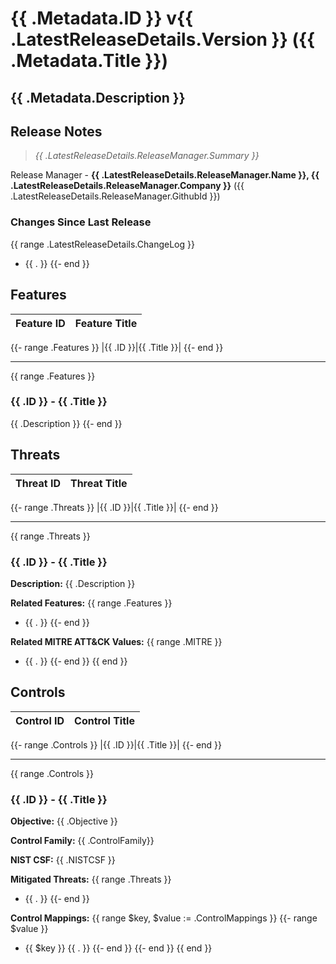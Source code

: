 # {{ .Metadata.ID }} v{{ .LatestReleaseDetails.Version }} ({{ .Metadata.Title }})

{{ .Metadata.Description }}
---

## Release Notes

> _{{ .LatestReleaseDetails.ReleaseManager.Summary }}_

Release Manager - **{{ .LatestReleaseDetails.ReleaseManager.Name }}, {{ .LatestReleaseDetails.ReleaseManager.Company }}** ({{ .LatestReleaseDetails.ReleaseManager.GithubId }})

### Changes Since Last Release
{{ range .LatestReleaseDetails.ChangeLog }}
- {{ . }}
{{- end }}

## Features

|Feature ID|Feature Title|
|----|----|
{{- range .Features }}
|{{ .ID }}|{{ .Title }}|
{{- end }}

---
{{ range .Features }}
### {{ .ID }} - {{ .Title }}

{{ .Description }}
{{- end }}

## Threats

|Threat ID|Threat Title|
|----|----|
{{- range .Threats }}
|{{ .ID }}|{{ .Title }}|
{{- end }}

---
{{ range .Threats }}
### {{ .ID }} - {{ .Title }}

**Description:** {{ .Description }}

**Related Features:**
{{ range .Features }}
  - {{ . }}
{{- end }}

**Related MITRE ATT&CK Values:**
{{ range .MITRE }}
  - {{ . }}
{{- end }}
{{ end }}

## Controls

|Control ID|Control Title|
|----|----|
{{- range .Controls }}
|{{ .ID }}|{{ .Title }}|
{{- end }}

---
{{ range .Controls }}
### {{ .ID }} - {{ .Title }}

**Objective:** {{ .Objective }}

**Control Family:** {{ .ControlFamily}}

**NIST CSF:** {{ .NISTCSF }}

**Mitigated Threats:**
{{ range .Threats }}
  - {{ . }}
{{- end }}

**Control Mappings:**
{{ range $key, $value := .ControlMappings }}
{{- range $value }}
  - {{ $key }} {{ . }}
{{- end }}
{{- end }}
{{ end }}